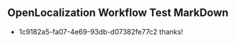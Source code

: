 ## OpenLocalization Workflow Test MarkDown
* 1c9182a5-fa07-4e69-93db-d07382fe77c2 thanks!

<!--HONumber=Jul16_HO5-->


